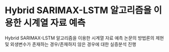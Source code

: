 # Hybrid SARIMAX-LSTM 알고리즘을 이용한 시계열 자료 예측
Hybrid SARIMAX-LSTM 알고리즘을 이용한 시계열 자료 예측 논문의 방법론의 제현 및 외생변수가 존재하는 경우/존재하지 않은 경우에 대한 실증분석 진행
